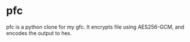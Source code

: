 # pfc
pfc is a python clone for my gfc. It encrypts file using AES256-GCM, and encodes the output to hex.
